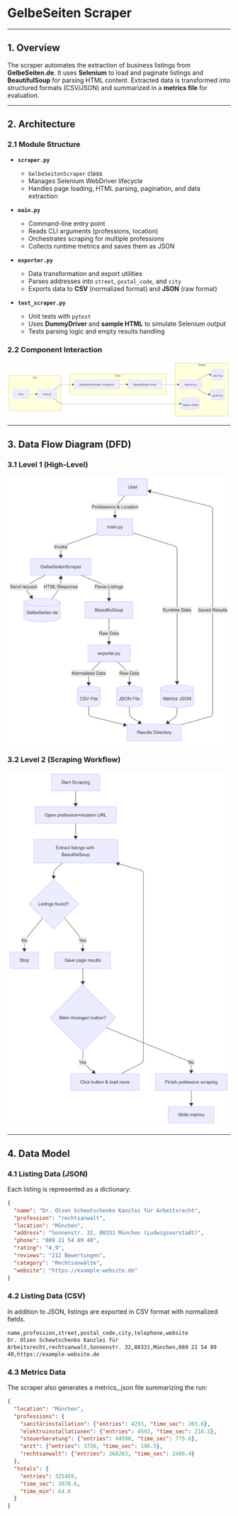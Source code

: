 # GelbeSeiten Scraper

---

## 1. Overview

The scraper automates the extraction of business listings from **GelbeSeiten.de**.
It uses **Selenium** to load and paginate listings and **BeautifulSoup** for parsing HTML content.
Extracted data is transformed into structured formats (CSV/JSON) and summarized in a **metrics file** for evaluation.

---

## 2. Architecture

### 2.1 Module Structure

- **`scraper.py`**
  - `GelbeSeitenScraper` class
  - Manages Selenium WebDriver lifecycle
  - Handles page loading, HTML parsing, pagination, and data extraction

- **`main.py`**
  - Command-line entry point
  - Reads CLI arguments (professions, location)
  - Orchestrates scraping for multiple professions
  - Collects runtime metrics and saves them as JSON

- **`exporter.py`**
  - Data transformation and export utilities
  - Parses addresses into `street`, `postal_code`, and `city`
  - Exports data to **CSV** (normalized format) and **JSON** (raw format)

- **`test_scraper.py`**
  - Unit tests with `pytest`
  - Uses **DummyDriver** and **sample HTML** to simulate Selenium output
  - Tests parsing logic and empty results handling

### 2.2 Component Interaction

![Architecture Diagram](images/image.png)

---

## 3. Data Flow Diagram (DFD)

### 3.1 Level 1 (High-Level)

![Data Flow Diagram](images/image_1.png)

### 3.2 Level 2 (Scraping Workflow)

![Scraping Workflow](images/image_2.png)

---

## 4. Data Model

### 4.1 Listing Data (JSON)

Each listing is represented as a dictionary:

```json
{
  "name": "Dr. Olsen Schewtschenko Kanzlei für Arbeitsrecht",
  "profession": "rechtsanwalt",
  "location": "München",
  "address": "Sonnenstr. 32, 80331 München (Ludwigsvorstadt)",
  "phone": "089 21 54 89 40",
  "rating": "4,9",
  "reviews": "212 Bewertungen",
  "category": "Rechtsanwälte",
  "website": "https://example-website.de"
}

```
### 4.2 Listing Data (CSV)

In addition to JSON, listings are exported in CSV format with normalized fields.

```CSV
name,profession,street,postal_code,city,telephone,website
Dr. Olsen Schewtschenko Kanzlei für Arbeitsrecht,rechtsanwalt,Sonnenstr. 32,80331,München,089 21 54 89 40,https://example-website.de
```

### 4.3 Metrics Data

The scraper also generates a metrics_<location>.json file summarizing the run:
```Json
{
  "location": "München",
  "professions": {
    "sanitärinstallation": {"entries": 4293, "time_sec": 203.6},
    "elektroinstallationen": {"entries": 4593, "time_sec": 216.5},
    "steuerberatung": {"entries": 44590, "time_sec": 775.6},
    "arzt": {"entries": 3720, "time_sec": 196.5},
    "rechtsanwalt": {"entries": 268263, "time_sec": 2486.4}
  },
  "totals": {
    "entries": 325459,
    "time_sec": 3878.6,
    "time_min": 64.6
  }
}
```
